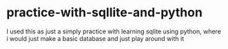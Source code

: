 # practice-with-sqllite-and-python
I used this as just a simply practice with learning sqlite using python, where i would just make a basic database and just play around with it
